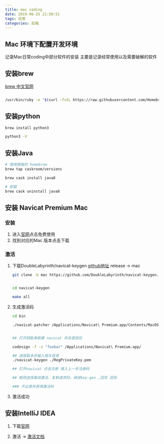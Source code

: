```yaml
---
title: mac coding
date: 2019-06-25 21:50:51
tags: 日常
categories: 后端
---
```


## Mac 环境下配置开发环境

记录Mac日常coding中部分软件的安装
主要是记录经常使用以及需要破解的软件

## 安装brew

[brew 中文官网](https://brew.sh/index_zh-cn)

```bash

/usr/bin/ruby -e "$(curl -fsSL https://raw.githubusercontent.com/Homebrew/install/master/install)"

```

## 安装python

``` bash
brew install python3

python3 -V
```

## 安装Java

``` bash
# 使用增强的 homebrew
brew tap caskroom/versions

brew cask install java8

# 卸载
brew cask uninstall java8

```

## 安装 Navicat Premium Mac

### 安装

1. 进入[官网](http://www.navicat.com.cn/products )点击免费使用
2. 找到对应的Mac 版本点击下载

### 激活

1. 下载DoubleLabyrinth/navicat-keygen [github地址](https://github.com/DoubleLabyrinth/navicat-keygen) release -> mac

    ```bash
    git clone -b mac https://github.com/DoubleLabyrinth/navicat-keygen.git


    cd navicat-keygen

    make all

    ```

2. 生成激活码

    ```bash
    cd bin

    ./navicat-patcher /Applications/Navicat\ Premium.app/Contents/MacOS/Navicat\ Premium


    ## 打开钥匙串新建 navicat 并总是信任

    codesign -f -s "foobar" /Applications/Navicat\ Premium.app/

    ## 选择版本并输入相关信息
    ./navicat-keygen ./RegPrivateKey.pem

    ## 打开navicat 点击注册 填入上一步注册码

    ## 断网选择离线激活，复制请求码，继续key-gen ,回车 回车

    ### 不出意外获得激活码

    ```

3. 激活成功

## 安装IntelliJ IDEA

1. 下载[官网](https://www.jetbrains.com/idea/download/#section=mac)

2. 激活  -> [激活文档](http://idea.lanyus.com/)
